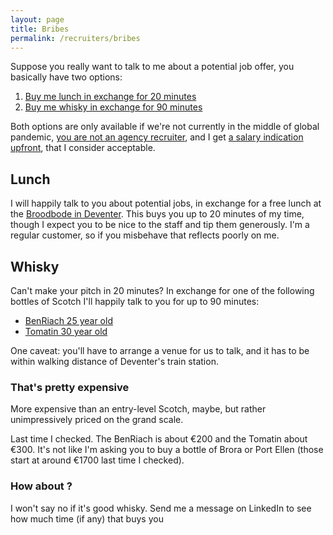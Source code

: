 ```yaml
---
layout: page
title: Bribes
permalink: /recruiters/bribes
---
```


Suppose you really want to talk to me about a potential job offer, you basically have two options:

1. [Buy me lunch in exchange for 20 minutes](#lunch)
2. [Buy me whisky in exchange for 90 minutes](#whisky)

Both options are only available if we're not currently in the middle of global pandemic, [you are not an agency recruiter](/recruiters/no-agency-recruiters), 
and I get [a salary indication upfront](/recruiters/give-me-a-salary-indication), that I consider acceptable.

## Lunch

I will happily talk to you about potential jobs, in exchange for a free lunch at the 
[Broodbode in Deventer](https://www.broodbode.nl/deventer-grote-overstraat/). This buys you up to
20 minutes of my time, though I expect you to be nice to the staff and tip them generously. I'm a regular
customer, so if you misbehave that reflects poorly on me.

## Whisky

Can't make your pitch in 20 minutes? In exchange for one of the following bottles of Scotch I'll happily
talk to you for up to 90 minutes:

* [BenRiach 25 year old](https://www.benriachdistillery.com/our-whiskies/the-twenty-five/)
* [Tomatin 30 year old](https://www.tomatin.com/30year)

One caveat: you'll have to arrange a venue for us to talk, and it has to be within walking distance 
of Deventer's train station.

### That's pretty expensive

More expensive than an entry-level Scotch, maybe, but rather unimpressively priced on the grand scale. 

Last time I checked. The BenRiach is about &euro;200 and the Tomatin about &euro;300. It's not like
 I'm asking you to buy a bottle of Brora or Port Ellen (those start at around &euro;1700 last time I
  checked).
  
### How about <insert whisky bottle here>?
 
I won't say no if it's good whisky. Send me a message on LinkedIn to see how much time (if any) that buys you
